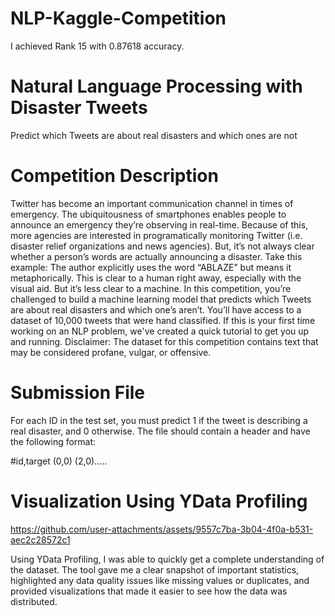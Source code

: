 # NLP-Kaggle-Competition
I achieved Rank 15 with 0.87618 accuracy.
# Natural Language Processing with Disaster Tweets
Predict which Tweets are about real disasters and which ones are not

# Competition Description
Twitter has become an important communication channel in times of emergency.
The ubiquitousness of smartphones enables people to announce an emergency they’re observing in real-time. Because of this, more agencies are interested in programatically monitoring Twitter (i.e. disaster relief organizations and news agencies). But, it’s not always clear whether a person’s words are actually announcing a disaster. Take this example:
The author explicitly uses the word “ABLAZE” but means it metaphorically. This is clear to a human right away, especially with the visual aid. But it’s less clear to a machine.
In this competition, you’re challenged to build a machine learning model that predicts which Tweets are about real disasters and which one’s aren’t. You’ll have access to a dataset of 10,000 tweets that were hand classified. If this is your first time working on an NLP problem, we've created a quick tutorial to get you up and running.
Disclaimer: The dataset for this competition contains text that may be considered profane, vulgar, or offensive.

# Submission File
For each ID in the test set, you must predict 1 if the tweet is describing a real disaster, and 0 otherwise. The file should contain a header and have the following format:

#id,target
(0,0)
(2,0).....

# Visualization Using YData Profiling

https://github.com/user-attachments/assets/9557c7ba-3b04-4f0a-b531-aec2c28572c1

Using YData Profiling, I was able to quickly get a complete understanding of the dataset. The tool gave me a clear snapshot of important statistics, highlighted any data quality issues like missing values or duplicates, and provided visualizations that made it easier to see how the data was distributed.




